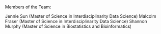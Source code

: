 Members of the Team:

Jennie Sun (Master of Science in Interdisciplinarity Data Science) 
Malcolm Fraser (Master of Science in Interdisciplinarity Data Science) 
Shannon Murphy (Master of Science in Biostatistics and Bioinformatics) 
